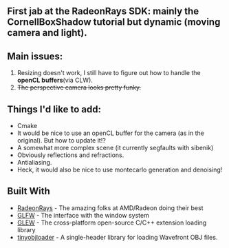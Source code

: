 ## First jab at the RadeonRays SDK: mainly the CornellBoxShadow tutorial but dynamic (moving camera and light).

## Main issues:
1. Resizing doesn't work, I still have to figure out how to handle the **openCL buffers**(via CLW).
2. ~~The perspective camera looks pretty funky.~~

## Things I'd like to add:
* Cmake
* It would be nice to use an openCL buffer for the camera (as in the original). But how to update it!?
* A somewhat more complex scene (it currently segfaults with sibenik)
* Obviously reflections and refractions.
* Antialiasing.
* Heck, it would also be nice to use montecarlo generation and denoising!

## Built With
* [RadeonRays](https://github.com/GPUOpen-LibrariesAndSDKs/RadeonRays_SDK) - The amazing folks at AMD/Radeon doing their best
* [GLFW](http://www.glfw.org/) - The interface with the window system
* [GLEW](http://glew.sourceforge.net/) - The cross-platform open-source C/C++ extension loading library
* [tinyobjloader](https://github.com/syoyo/tinyobjloader) - A single-header library for loading Wavefront OBJ files.
